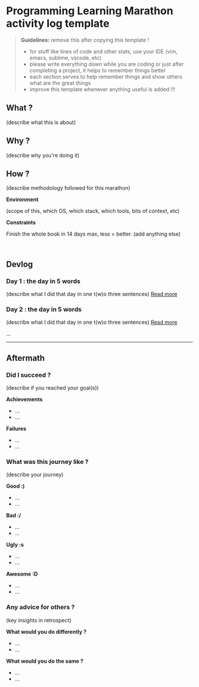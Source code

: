 # Programming Learning Marathon activity log template

> **Guidelines:** remove this after copying this template !
>
> - for stuff like lines of code and other stats, use your IDE (vim, emacs, sublime, vscode, etc)
> - please write everything down while you are coding or just after completing a project, it helps to remember things better
> - each section serves to help remember things and show others what are the great things
> - improve this template whenever anything useful is added !!!

## What ?

(describe what this is about)

## Why ?

(describe why you're doing it)

## How ?

(describe methodology followed for this marathon)

**Environment**

(scope of this, which OS, which stack, which tools, bits of context, etc)

**Constraints**

Finish the whole book in 14 days max, less = better.
(add anything else)

<br>

## Devlog

### Day 1 : the day in 5 words

(describe what I did that day in one t(w)o three sentences) [Read more](rust-learn/template-day.md)

### Day 2 : the day in 5 words

(describe what I did that day in one t(w)o three sentences) [Read more](rust-learn/template-day.md)

...

---

## Aftermath

### Did I succeed ?

(describe if you reached your goal(s))

**Achievements** 
- ...
- ...

**Failures**
- ...
- ...



### What was this journey like ?

(describe your journey)

**Good :)**
- ...
- ...

**Bad :/**
- ...
- ...


**Ugly :s**
- ...
- ...

**Awesome :D**
- ...
- ...


### Any advice for others ?

(key insights in retrospect)

**What would you do differently ?**

- ...
- ...

**What would you do the same ?**

- ...
- ...


